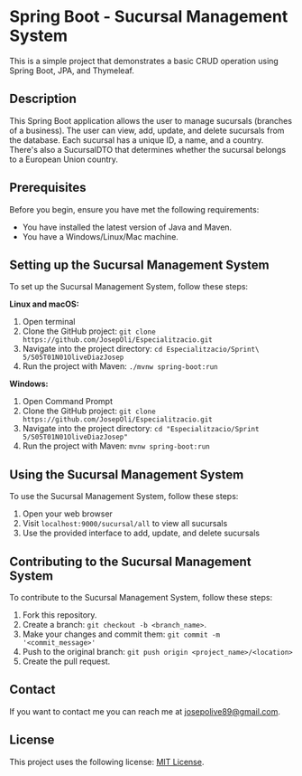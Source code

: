 # Spring Boot - Sucursal Management System

This is a simple project that demonstrates a basic CRUD operation using Spring Boot, JPA, and Thymeleaf.

## Description

This Spring Boot application allows the user to manage sucursals (branches of a business). The user can view, add, update, and delete sucursals from the database. Each sucursal has a unique ID, a name, and a country. There's also a SucursalDTO that determines whether the sucursal belongs to a European Union country.

## Prerequisites

Before you begin, ensure you have met the following requirements:
* You have installed the latest version of Java and Maven.
* You have a Windows/Linux/Mac machine.

## Setting up the Sucursal Management System

To set up the Sucursal Management System, follow these steps:

**Linux and macOS:**
1. Open terminal
2. Clone the GitHub project: `git clone https://github.com/JosepOli/Especialitzacio.git`
3. Navigate into the project directory: `cd Especialitzacio/Sprint\ 5/S05T01N01OliveDiazJosep`
4. Run the project with Maven: `./mvnw spring-boot:run`

**Windows:**
1. Open Command Prompt
2. Clone the GitHub project: `git clone https://github.com/JosepOli/Especialitzacio.git`
3. Navigate into the project directory: `cd "Especialitzacio/Sprint 5/S05T01N01OliveDiazJosep"`
4. Run the project with Maven: `mvnw spring-boot:run`

## Using the Sucursal Management System

To use the Sucursal Management System, follow these steps:
1. Open your web browser
2. Visit `localhost:9000/sucursal/all` to view all sucursals
3. Use the provided interface to add, update, and delete sucursals

## Contributing to the Sucursal Management System

To contribute to the Sucursal Management System, follow these steps:

1. Fork this repository.
2. Create a branch: `git checkout -b <branch_name>`.
3. Make your changes and commit them: `git commit -m '<commit_message>'`
4. Push to the original branch: `git push origin <project_name>/<location>`
5. Create the pull request.

## Contact

If you want to contact me you can reach me at josepolive89@gmail.com.

## License

This project uses the following license: [MIT License](https://opensource.org/licenses/MIT).
